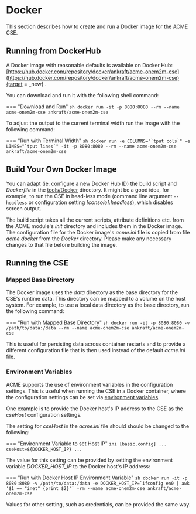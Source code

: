 # Docker

This section describes how to create and run a Docker image for the ACME CSE. 


## Running from DockerHub

A Docker image with reasonable defaults is available on Docker Hub: [https://hub.docker.com/repository/docker/ankraft/acme-onem2m-cse](https://hub.docker.com/repository/docker/ankraft/acme-onem2m-cse){target = _new} .

You can download and run it with the following shell command:

=== "Download and Run"
	```sh
	docker run -it -p 8080:8080 --rm --name acme-onem2m-cse ankraft/acme-onem2m-cse
	```


To adjust the output to the current terminal width run the image with the following command:

=== "Run with Terminal Width"
	```sh
	docker run -e COLUMNS="`tput cols`" -e LINES="`tput lines`" -it -p 8080:8080 --rm --name acme-onem2m-cse ankraft/acme-onem2m-cse
	```


## Build Your Own Docker Image

You can adapt (ie. configure a new Docker Hub ID) the build script and *Dockerfile* in the [tools/Docker](../tools/Docker) directory. It might be a good idea, for example, to run the CSE in head-less mode (command line argument `--headless` or configuration setting *[console].headless*), which disables screen output.

The build script takes all the current scripts, attribute definitions etc. from the ACME module's *init* directory and includes them in the Docker image. The configuration file for the Docker image's *acme.ini* file is copied from file *acme.docker* from the *Docker* directory. Please make any necessary changes to that file before building the image.


## Running the CSE 

### Mapped Base Directory

The Docker image uses the *data* directory as the base directory for the CSE's runtime data. This directory can be mapped to a volume on the host system. For example, to use a local data directory as the base directory, run the following command:

=== "Run with Mapped Base Directory"
	```sh
	docker run -it -p 8080:8080 -v /path/to/data:/data --rm --name acme-onem2m-cse ankraft/acme-onem2m-cse
	```

This is useful for persisting data across container restarts and to provide a different configuration file that is then used instead of the default *acme.ini* file.


###  Environment Variables

ACME supports the use of environment variables in the configuration settings. This is useful when running the CSE in a Docker container, where the configuration settings can be set via [environment variables](../setup/Configuration-introduction.md#environment-variables). 

One example is to provide the Docker host's IP address to the CSE as the *cseHost* configuration settings.

The setting for *cseHost* in the *acme.ini* file should should be changed to the following:

=== "Environment Variable to set Host IP"
	```ini
	[basic.config]
	...
	cseHost=${DOCKER_HOST_IP}
	...
	```


The value for this setting can be provided by setting the environment variable *DOCKER_HOST_IP* to the Docker host's IP address:

=== "Run with Docker Host IP Environment Variable"
	```sh
	docker run -it -p 8080:8080 -v /path/to/data:/data -e DOCKER_HOST_IP=`ifconfig en0 | awk '$1 == "inet" {print $2}'` -rm --name acme-onem2m-cse ankraft/acme-onem2m-cse
	```

Values for other setting, such as credentials, can be provided the same way.
